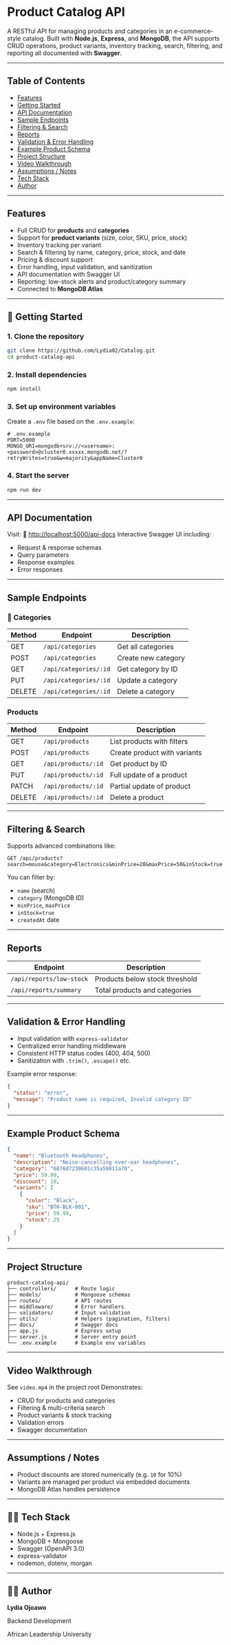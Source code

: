# Product Catalog API

A RESTful API for managing products and categories in an e-commerce-style catalog. Built with **Node.js**, **Express**, and **MongoDB**, the API supports CRUD operations, product variants, inventory tracking, search, filtering, and reporting all documented with **Swagger**.

---

## Table of Contents

- [Features](#features)
- [Getting Started](#-getting-started)
- [API Documentation](#api-documentation)
- [Sample Endpoints](#sample-endpoints)
- [Filtering & Search](#filtering--search)
- [Reports](#reports)
- [Validation & Error Handling](#validation--error-handling)
- [Example Product Schema](#example-product-schema)
- [Project Structure](#project-structure)
- [Video Walkthrough](#video-walkthrough)
- [Assumptions / Notes](#assumptions--notes)
- [Tech Stack](#-tech-stack)
- [Author](#-author)

---

##  Features

-  Full CRUD for **products** and **categories**
-  Support for **product variants** (size, color, SKU, price, stock)
- Inventory tracking per variant
- Search & filtering by name, category, price, stock, and date
- Pricing & discount support
- Error handling, input validation, and sanitization
- API documentation with Swagger UI
- Reporting: low-stock alerts and product/category summary
- Connected to **MongoDB Atlas**

---

## 🚀 Getting Started

### 1. Clone the repository
```bash
git clone https://github.com/Lydia02/Catalog.git
cd product-catalog-api
````

### 2. Install dependencies

```bash
npm install
```

### 3. Set up environment variables

Create a `.env` file based on the `.env.example`:

```dotenv
# .env.example
PORT=5000
MONGO_URI=mongodb+srv://<username>:<password>@cluster0.xxxxx.mongodb.net/?retryWrites=true&w=majority&appName=Cluster0
```

### 4. Start the server

```bash
npm run dev
```

---

## API Documentation

Visit:
📎 [http://localhost:5000/api-docs](http://localhost:5000/api-docs)
Interactive Swagger UI including:

* Request & response schemas
* Query parameters
* Response examples
* Error responses

---

##  Sample Endpoints

### 📁 Categories

| Method | Endpoint              | Description         |
| ------ | --------------------- | ------------------- |
| GET    | `/api/categories`     | Get all categories  |
| POST   | `/api/categories`     | Create new category |
| GET    | `/api/categories/:id` | Get category by ID  |
| PUT    | `/api/categories/:id` | Update a category   |
| DELETE | `/api/categories/:id` | Delete a category   |

### Products

| Method | Endpoint            | Description                  |
| ------ | ------------------- | ---------------------------- |
| GET    | `/api/products`     | List products with filters   |
| POST   | `/api/products`     | Create product with variants |
| GET    | `/api/products/:id` | Get product by ID            |
| PUT    | `/api/products/:id` | Full update of a product     |
| PATCH  | `/api/products/:id` | Partial update of product    |
| DELETE | `/api/products/:id` | Delete a product             |

---

## Filtering & Search

Supports advanced combinations like:

```http
GET /api/products?search=mouse&category=Electronics&minPrice=20&maxPrice=50&inStock=true
```

You can filter by:

* `name` (search)
* `category` (MongoDB ID)
* `minPrice`, `maxPrice`
* `inStock=true`
* `createdAt` date

---

## Reports

| Endpoint                 | Description                    |
| ------------------------ | ------------------------------ |
| `/api/reports/low-stock` | Products below stock threshold |
| `/api/reports/summary`   | Total products and categories  |

---

## Validation & Error Handling

* Input validation with `express-validator`
* Centralized error handling middleware
* Consistent HTTP status codes (400, 404, 500)
* Sanitization with `.trim()`, `.escape()` etc.

Example error response:

```json
{
  "status": "error",
  "message": "Product name is required, Invalid category ID"
}
```

---

## Example Product Schema

```json
{
  "name": "Bluetooth Headphones",
  "description": "Noise-cancelling over-ear headphones",
  "category": "6876d7230601c35a59011a70",
  "price": 59.99,
  "discount": 10,
  "variants": [
    {
      "color": "Black",
      "sku": "BTH-BLK-001",
      "price": 59.99,
      "stock": 25
    }
  ]
}
```

---

## Project Structure

```
product-catalog-api/
├── controllers/      # Route logic
├── models/           # Mongoose schemas
├── routes/           # API routes
├── middleware/       # Error handlers
├── validators/       # Input validation
├── utils/            # Helpers (pagination, filters)
├── docs/             # Swagger docs
├── app.js            # Express setup
├── server.js         # Server entry point
└── .env.example      # Example env variables
```

---

## Video Walkthrough

 See `video.mp4` in the project root
Demonstrates:

* CRUD for products and categories
* Filtering & multi-criteria search
* Product variants & stock tracking
* Validation errors
* Swagger documentation

---

## Assumptions / Notes

* Product discounts are stored numerically (e.g. `10` for 10%)
* Variants are managed per product via embedded documents
* MongoDB Atlas handles persistence

---

## 🧑‍💻 Tech Stack

* Node.js + Express.js
* MongoDB + Mongoose
* Swagger (OpenAPI 3.0)
* express-validator
* nodemon, dotenv, morgan

---



## 🧑‍🎓 Author

**Lydia Ojoawo**

Backend Development 

African Leadership University
